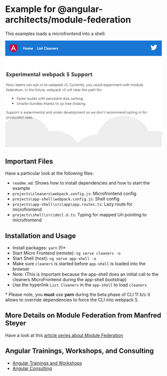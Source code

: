 # Example for @angular-architects/module-federation

This examples loads a microfrontend into a shell:

![Microfrontend Loaded into Shell](./demo.png)

## Important Files

Have a particular look at the following files:

- `readme.md`: Shows how to install dependencies and how to start the example
- `projects\cleaners\webpack.config.js`: Microfrontend config
- `projects\app-shell\webpack.config.js`: Shell config
- `projects\app-shell\src\app\app.routes.ts`: Lazy route for microfrontend
- `projects\shell\src\decl.d.ts`: Typing for mapped Url pointing to microfrontend

## Installation and Usage

- Install packages: `yarn` (!)\*
- Start Micro Frontend (remote): `ng serve cleaners -o`
- Start Shell (host): `ng serve app-shell -o`
- Make sure `cleaners` is started before `app-shell` is loaded into the browser
- Note: (This is important because the app-shell does an initial call to the cleaners MicroFrontend during the app-shell bootstrap)
- Use the hyperlink `List Cleaners` in the `app-shell` to load `cleaners`

\* Please note, you **must** use **yarn** during the beta phase of CLI 11 b/c it allows to override dependencies to force the CLI into webpack 5.

## More Details on Module Federation from Manfred Steyer

Have a look at this [article series about Module Federation](https://www.angulararchitects.io/aktuelles/the-microfrontend-revolution-part-2-module-federation-with-angular/)

## Angular Trainings, Workshops, and Consulting

- [Angular Trainings and Workshops](https://www.angulararchitects.io/en/angular-workshops/)
- [Angular Consulting](https://www.angulararchitects.io/en/consulting/)
